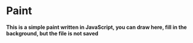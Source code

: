 # Paint

**This is a simple paint written in JavaScript, you can draw here, fill in the background, but the file is not saved**
